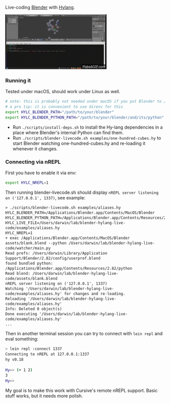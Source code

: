 Live-coding [Blender](http://blender3d.org/) with [Hylang](http://hylang.org/).

[![Quick screencast of Live-coding Blender with Hylang](docs/images/screencast.gif)](https://www.youtube.com/watch?v=vRBdqsaKmuU)

### Running it

Tested under macOS, should work under Linux as well.

```bash
# note: this is probably not needed under macOS if you put Blender to /Applications/Blender.app 
# a pro tip: it is convenient to use direnv for this
export HYLC_BLENDER_PATH="/path/to/your/blender"
export HYLC_BLENDER_PYTHON_PATH="/path/to/your/blender/and/its/python"
```

* Run `./scripts/install-deps.sh` to install the Hy-lang dependencies in a place where Blender's internal Python can find them.
* Run `./scripts/blender-livecode.sh examples/one-hundred-cubes.hy` to start Blender watching one-hundred-cubes.hy and re-loading it whenever it changes.

### Connecting via nREPL

First you have to enable it via env: 

```bash
export HYLC_NREPL=1
```

Then running blender-livecode.sh should display `nREPL server listening on ('127.0.0.1', 1337)`, see example:

```text
> ./scripts/blender-livecode.sh examples/aliases.hy
HYLC_BLENDER_PATH=/Applications/Blender.app/Contents/MacOS/Blender
HYLC_BLENDER_PYTHON_PATH=/Applications/Blender.app/Contents/Resources/2.82/python
HYLC_LIVE_FILE=/Users/darwin/lab/blender-hylang-live-code/examples/aliases.hy
HYLC_NREPL=1
+ exec /Applications/Blender.app/Contents/MacOS/Blender assets/blank.blend --python /Users/darwin/lab/blender-hylang-live-code/watcher/main.py
Read prefs: /Users/darwin/Library/Application Support/Blender/2.82/config/userpref.blend
found bundled python: /Applications/Blender.app/Contents/Resources/2.82/python
Read blend: /Users/darwin/lab/blender-hylang-live-code/assets/blank.blend
nREPL server listening on ('127.0.0.1', 1337)
Watching '/Users/darwin/lab/blender-hylang-live-code/examples/aliases.hy' for changes and re-loading.
Reloading '/Users/darwin/lab/blender-hylang-live-code/examples/aliases.hy'
Info: Deleted 0 object(s)
Done executing '/Users/darwin/lab/blender-hylang-live-code/examples/aliases.hy'
...
```

Then in another terminal session you can try to connect with `lein repl` and eval something:

```bash
> lein repl :connect 1337
Connecting to nREPL at 127.0.0.1:1337
hy v0.18

Hy=> (+ 1 2)
3
Hy=>
```

My goal is to make this work with Cursive's remote nREPL support. Basic stuff works, but it needs more polish.
